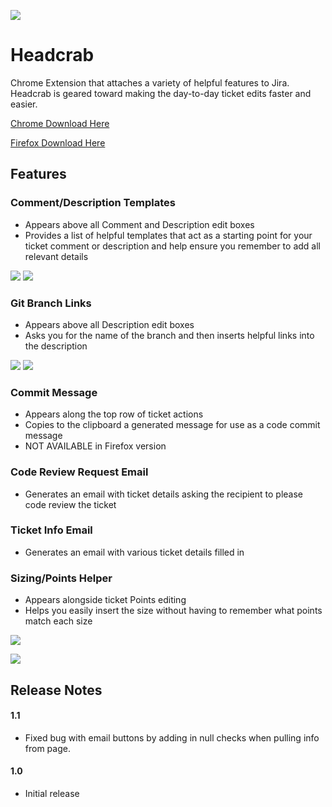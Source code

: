 ![](http://i.imgur.com/H4M7Oyx.png)

# Headcrab
Chrome Extension that attaches a variety of helpful features to Jira. Headcrab is geared toward making the day-to-day ticket edits faster and easier.

[Chrome Download Here](https://chrome.google.com/webstore/detail/headcrab/jnimolcmflanjdofadcbihecegjfljpi)

[Firefox Download Here](https://addons.mozilla.org/en-US/firefox/addon/jiraheadcrab/)

## Features

### Comment/Description Templates
- Appears above all Comment and Description edit boxes
- Provides a list of helpful templates that act as a starting point for your ticket comment or description and help ensure you remember to add all relevant details

![](http://i.imgur.com/5M1wQpV.png) ![](http://i.imgur.com/7ClSRZs.png)

### Git Branch Links
- Appears above all Description edit boxes
- Asks you for the name of the branch and then inserts helpful links into the description

![](http://i.imgur.com/CfevzH1.png) ![](http://i.imgur.com/0INse7E.png)

### Commit Message
- Appears along the top row of ticket actions
- Copies to the clipboard a generated message for use as a code commit message
- NOT AVAILABLE in Firefox version

### Code Review Request Email
- Generates an email with ticket details asking the recipient to please code review the ticket

### Ticket Info Email
- Generates an email with various ticket details filled in

### Sizing/Points Helper 
- Appears alongside ticket Points editing
- Helps you easily insert the size without having to remember what points match each size

![](http://i.imgur.com/ra8kIml.png)

![](http://i.imgur.com/dpfi6G2.png)

## Release Notes
#### 1.1
- Fixed bug with email buttons by adding in null checks when pulling info from page.

#### 1.0
- Initial release
